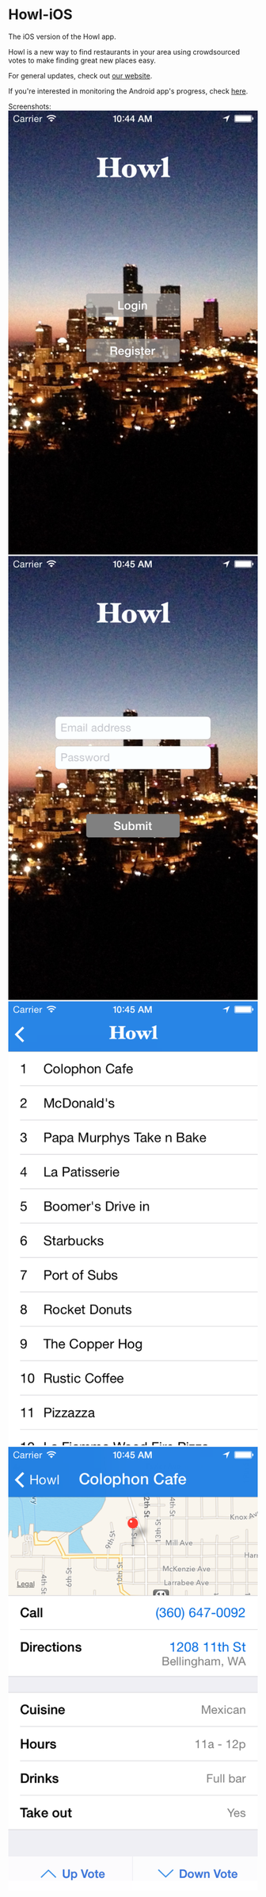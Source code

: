 Howl-iOS
========

The iOS version of the Howl app.

Howl is a new way to find restaurants in your area using crowdsourced votes to
make finding great new places easy.

For general updates, check out <a href="http://nodejs-discoverhowl.rhcloud.com/">our website</a>.

If you're interested in monitoring the Android app's progress, check <a href="https://github.com/allensuner/howl-android-repo">here</a>.

Screenshots:
![Alt text](/Screenshots/1.png)
![Alt text](/Screenshots/2.png)
![Alt text](/Screenshots/3.png)
![Alt text](/Screenshots/4.png)
